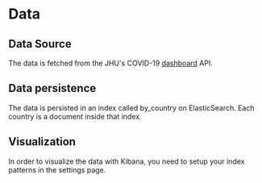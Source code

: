 # Data

## Data Source
The data is fetched from the JHU's COVID-19 [dashboard](https://www.arcgis.com/apps/opsdashboard/index.html#/bda7594740fd40299423467b48e9ecf6) API.

## Data persistence
The data is persisted in an index called by_country on ElasticSearch. Each country is a document inside that index.

## Visualization
In order to visualize the data with Kibana, you need to setup your index patterns in the settings page.
